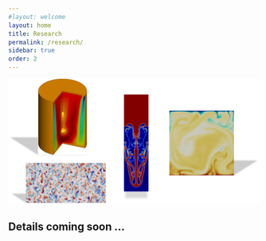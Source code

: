```yaml
---
#layout: welcome
layout: home
title: Research
permalink: /research/
sidebar: true
order: 2
---
```


 <img src="/assets/img/Research.png" usemap="#workmap">

 <map name="workmap">
  <area shape="rect" coords="90,0,275,250" href="/vorticity_dominated/">
  <area shape="rect" coords="375,50,475,375" href="/multiphase/">
  <area shape="rect" coords="60,275,325,475" href="/geophysical/">
  <area shape="rect" coords="540,100,740,325" href="/hpc/">
 </map>

## Details coming soon ...
